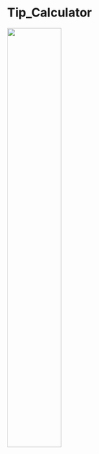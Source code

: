 # Tip_Calculator


<img src="https://user-images.githubusercontent.com/56397578/146842388-08e060dd-4f56-4c30-a2c2-b6ff39c914f6.png" width=50% height=50%>

